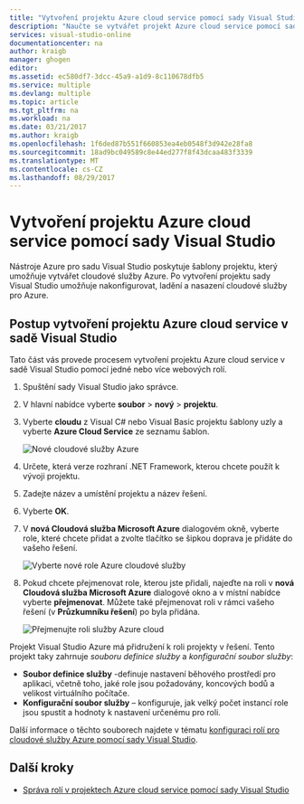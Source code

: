 ```yaml
---
title: "Vytvoření projektu Azure cloud service pomocí sady Visual Studio | Microsoft Docs"
description: "Naučte se vytvářet projekt Azure cloud service pomocí sady Visual Studio"
services: visual-studio-online
documentationcenter: na
author: kraigb
manager: ghogen
editor: 
ms.assetid: ec580df7-3dcc-45a9-a1d9-8c110678dfb5
ms.service: multiple
ms.devlang: multiple
ms.topic: article
ms.tgt_pltfrm: na
ms.workload: na
ms.date: 03/21/2017
ms.author: kraigb
ms.openlocfilehash: 1f6ded87b551f660853ea4eb0548f3d942e28fa8
ms.sourcegitcommit: 18ad9bc049589c8e44ed277f8f43dcaa483f3339
ms.translationtype: MT
ms.contentlocale: cs-CZ
ms.lasthandoff: 08/29/2017
---
```

# <a name="creating-an-azure-cloud-service-project-with-visual-studio"></a>Vytvoření projektu Azure cloud service pomocí sady Visual Studio
Nástroje Azure pro sadu Visual Studio poskytuje šablony projektu, který umožňuje vytvářet cloudové služby Azure. Po vytvoření projektu sady Visual Studio umožňuje nakonfigurovat, ladění a nasazení cloudové služby pro Azure.

## <a name="steps-to-create-an-azure-cloud-service-project-in-visual-studio"></a>Postup vytvoření projektu Azure cloud service v sadě Visual Studio
Tato část vás provede procesem vytvoření projektu Azure cloud service v sadě Visual Studio pomocí jedné nebo více webových rolí.  

1. Spuštění sady Visual Studio jako správce.

1. V hlavní nabídce vyberte **soubor** > **nový** > **projektu**.

1. Vyberte **cloudu** z Visual C# nebo Visual Basic projektu šablony uzly a vyberte **Azure Cloud Service** ze seznamu šablon.

    ![Nové cloudové služby Azure](./media/vs-azure-tools-azure-project-create/new-project-wizard-for-cloud-service.png)

1. Určete, která verze rozhraní .NET Framework, kterou chcete použít k vývoji projektu.

1. Zadejte název a umístění projektu a název řešení. 

1. Vyberte **OK**.

1. V **nová Cloudová služba Microsoft Azure** dialogovém okně, vyberte role, které chcete přidat a zvolte tlačítko se šipkou doprava je přidáte do vašeho řešení.

    ![Vyberte nové role Azure cloudové služby](./media/vs-azure-tools-azure-project-create/new-cloud-service.png)

1. Pokud chcete přejmenovat role, kterou jste přidali, najeďte na roli v **nová Cloudová služba Microsoft Azure** dialogové okno a v místní nabídce vyberte **přejmenovat**. Můžete také přejmenovat roli v rámci vašeho řešení (v **Průzkumníku řešení**) po byla přidána.

    ![Přejmenujte roli služby Azure cloud](./media/vs-azure-tools-azure-project-create/new-cloud-service-rename.png)

Projekt Visual Studio Azure má přidružení k roli projekty v řešení. Tento projekt taky zahrnuje *souboru definice služby* a *konfigurační soubor služby*:

- **Soubor definice služby** -definuje nastavení běhového prostředí pro aplikaci, včetně toho, jaké role jsou požadovány, koncových bodů a velikost virtuálního počítače. 
- **Konfigurační soubor služby** – konfiguruje, jak velký počet instancí role jsou spustit a hodnoty k nastavení určenému pro roli. 

Další informace o těchto souborech najdete v tématu [konfiguraci rolí pro cloudové služby Azure pomocí sady Visual Studio](vs-azure-tools-configure-roles-for-cloud-service.md).

## <a name="next-steps"></a>Další kroky
- [Správa rolí v projektech Azure cloud service pomocí sady Visual Studio](./vs-azure-tools-cloud-service-project-managing-roles.md)
